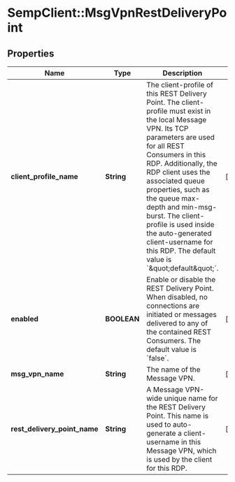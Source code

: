 # SempClient::MsgVpnRestDeliveryPoint

## Properties
Name | Type | Description | Notes
------------ | ------------- | ------------- | -------------
**client_profile_name** | **String** | The client-profile of this REST Delivery Point. The client-profile must exist in the local Message VPN. Its TCP parameters are used for all REST Consumers in this RDP. Additionally, the RDP client uses the associated queue properties, such as the queue max-depth and min-msg-burst. The client-profile is used inside the auto-generated client-username for this RDP. The default value is &#x60;\&quot;default\&quot;&#x60;. | [optional] 
**enabled** | **BOOLEAN** | Enable or disable the REST Delivery Point. When disabled, no connections are initiated or messages delivered to any of the contained REST Consumers. The default value is &#x60;false&#x60;. | [optional] 
**msg_vpn_name** | **String** | The name of the Message VPN. | [optional] 
**rest_delivery_point_name** | **String** | A Message VPN-wide unique name for the REST Delivery Point. This name is used to auto-generate a client-username in this Message VPN, which is used by the client for this RDP. | [optional] 


